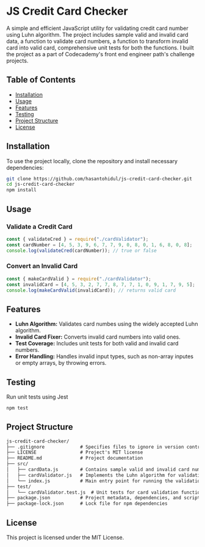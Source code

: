 # JS Credit Card Checker

A simple and efficient JavaScript utility for validating credit card number using Luhn algorithm. The project includes sample valid and invalid card data, a function to validate card numbers, a function to transform invalid card into valid card, comprehensive unit tests for both the functions. I built the project as a part of Codecademy's front end engineer path's challenge projects.

## Table of Contents

- [Installation](#installation)
- [Usage](#usage)
- [Features](#features)
- [Testing](#testing)
- [Project Structure](#project-structure)
- [License](#license)

## Installation

To use the project locally, clone the repository and install necessary dependencies:

```bash
git clone https://github.com/hasantohidul/js-credit-card-checker.git
cd js-credit-card-checker
npm install
```

## Usage

### Validate a Credit Card

```javascript
const { validateCred } = require("./cardValidator");
const cardNumber = [4, 5, 3, 9, 6, 7, 7, 9, 0, 8, 0, 1, 6, 8, 0, 8];
console.log(validateCred(cardNumber)); // true or false
```

### Convert an Invalid Card

```javascript
const { makeCardValid } = require("./cardValidator");
const invalidCard = [4, 5, 3, 2, 7, 7, 8, 7, 7, 1, 0, 9, 1, 7, 9, 5];
console.log(makeCardValid(invalidCard)); // returns valid card
```

## Features

- **Luhn Algorithm:** Validates card numbes using the widely accepted Luhn algorithm.
- **Invalid Card Fixer:** Converts invalid card numbers into valid ones.
- **Test Coverage:** Includes unit tests for both valid and invalid card numbers.
- **Error Handling:** Handles invalid input types, such as non-array inputes or empty arrays, by throwing errors.
## Testing

Run unit tests using Jest

```bash
npm test
```

## Project Structure
```markdown
js-credit-card-checker/
├── .gitignore             # Specifies files to ignore in version control
├── LICENSE                # Project's MIT license
├── README.md              # Project documentation
├── src/
│   ├── cardData.js        # Contains sample valid and invalid card numbers
│   ├── cardValidator.js   # Implements the Luhn algorithm for validating credit card numbers
│   └── index.js           # Main entry point for running the validation logic
├── test/
│   └── cardValidator.test.js  # Unit tests for card validation functions using Jest
├── package.json           # Project metadata, dependencies, and scripts
├── package-lock.json      # Lock file for npm dependencies

```

## License

This project is licensed under the MIT License.
